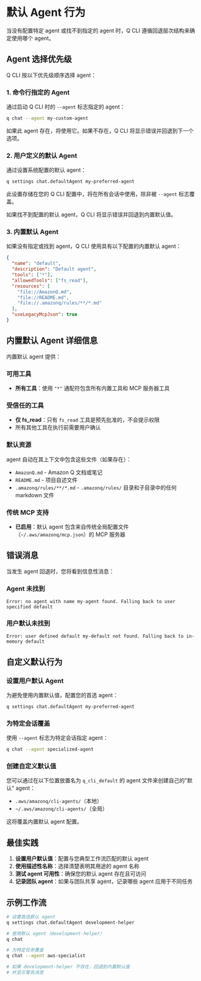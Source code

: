 # 默认 Agent 行为

当没有配置特定 agent 或找不到指定的 agent 时，Q CLI 遵循回退层次结构来确定使用哪个 agent。

## Agent 选择优先级

Q CLI 按以下优先级顺序选择 agent：

### 1. 命令行指定的 Agent
通过启动 Q CLI 时的 `--agent` 标志指定的 agent：

```bash
q chat --agent my-custom-agent
```

如果此 agent 存在，将使用它。如果不存在，Q CLI 将显示错误并回退到下一个选项。

### 2. 用户定义的默认 Agent
通过设置系统配置的默认 agent：

```bash
q settings chat.defaultAgent my-preferred-agent
```

此设置存储在您的 Q CLI 配置中，将在所有会话中使用，除非被 `--agent` 标志覆盖。

如果找不到配置的默认 agent，Q CLI 将显示错误并回退到内置默认值。

### 3. 内置默认 Agent
如果没有指定或找到 agent，Q CLI 使用具有以下配置的内置默认 agent：

```json
{
  "name": "default",
  "description": "Default agent",
  "tools": ["*"],
  "allowedTools": ["fs_read"],
  "resources": [
    "file://AmazonQ.md",
    "file://README.md", 
    "file://.amazonq/rules/**/*.md"
  ],
  "useLegacyMcpJson": true
}
```

## 内置默认 Agent 详细信息

内置默认 agent 提供：

### 可用工具
- **所有工具**：使用 `"*"` 通配符包含所有内置工具和 MCP 服务器工具

### 受信任的工具
- **仅 fs_read**：只有 `fs_read` 工具是预先批准的，不会提示权限
- 所有其他工具在执行前需要用户确认

### 默认资源
agent 自动在其上下文中包含这些文件（如果存在）：
- `AmazonQ.md` - Amazon Q 文档或笔记
- `README.md` - 项目自述文件
- `.amazonq/rules/**/*.md` - `.amazonq/rules/` 目录和子目录中的任何 markdown 文件

### 传统 MCP 支持
- **已启用**：默认 agent 包含来自传统全局配置文件（`~/.aws/amazonq/mcp.json`）的 MCP 服务器

## 错误消息

当发生 agent 回退时，您将看到信息性消息：

### Agent 未找到
```
Error: no agent with name my-agent found. Falling back to user specified default
```

### 用户默认未找到
```
Error: user defined default my-default not found. Falling back to in-memory default
```

## 自定义默认行为

### 设置用户默认 Agent
为避免使用内置默认值，配置您的首选 agent：

```bash
q settings chat.defaultAgent my-preferred-agent
```

### 为特定会话覆盖
使用 `--agent` 标志为特定会话指定 agent：

```bash
q chat --agent specialized-agent
```

### 创建自定义默认值
您可以通过在以下位置放置名为 `q_cli_default` 的 agent 文件来创建自己的"默认" agent：
- `.aws/amazonq/cli-agents/`（本地）
- `~/.aws/amazonq/cli-agents/`（全局）

这将覆盖内置默认 agent 配置。

## 最佳实践

1. **设置用户默认值**：配置与您典型工作流匹配的默认 agent
2. **使用描述性名称**：选择清楚表明其用途的 agent 名称
3. **测试 agent 可用性**：确保您的默认 agent 存在且可访问
4. **记录团队 agent**：如果与团队共享 agent，记录哪些 agent 应用于不同任务

## 示例工作流

```bash
# 设置首选默认 agent
q settings chat.defaultAgent development-helper

# 使用默认 agent（development-helper）
q chat

# 为特定任务覆盖
q chat --agent aws-specialist

# 如果 development-helper 不存在，回退到内置默认值
# 并显示警告消息
```
